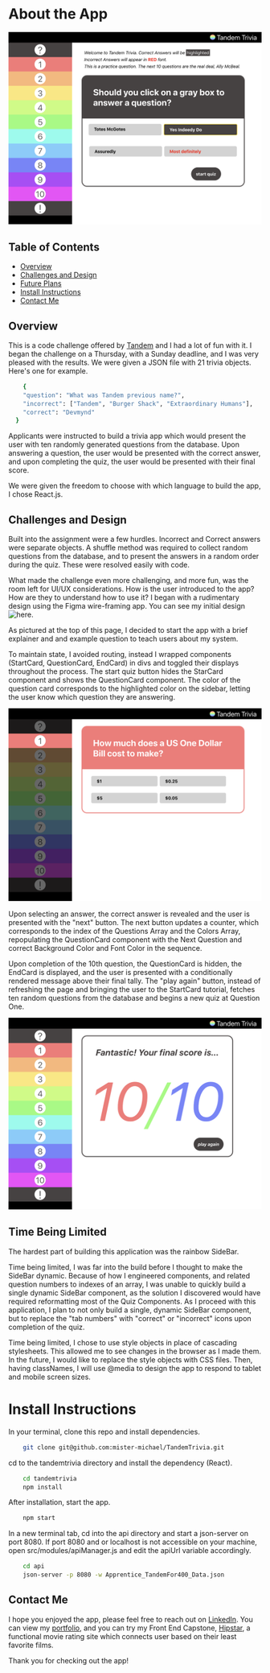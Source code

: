 # About the App
![StartCard](src/assets/StartCard.png)

## Table of Contents
  * [Overview](#overview)
  * [Challenges and Design](#challenges-and-design)
  * [Future Plans](#time-being-limited)
  * [Install Instructions](#install-instructions)
  * [Contact Me](#contact-me)

## Overview
This is a code challenge offered by [Tandem](https://madeintandem.com/) and I had a lot of fun with it. I began the challenge on a Thursday, with a Sunday deadline, and I was very pleased with the results. We were given a JSON file with 21 trivia objects. Here's one for example.

```sh
    {
    "question": "What was Tandem previous name?",
    "incorrect": ["Tandem", "Burger Shack", "Extraordinary Humans"],
    "correct": "Devmynd"
  }
```

Applicants were instructed to build a trivia app which would present the user with ten randomly generated questions from the database. Upon answering a question, the user would be presented with the correct answer, and upon completing the quiz, the user would be presented with their final score.

We were given the freedom to choose with which language to build the app, I chose React.js.

## Challenges and Design

Built into the assignment were a few hurdles. Incorrect and Correct answers were separate objects. A shuffle method was required to collect random questions from the database, and to present the answers in a random order during the quiz. These were resolved easily with code.

What made the challenge even more challenging, and more fun, was the room left for UI/UX considerations. How is the user introduced to the app? How are they to understand how to use it? I began with a rudimentary design using the Figma wire-framing app. You can see my initial design ![here](https://www.figma.com/file/mc2V813T0JTI2aOWRKALgz/TandemTrivia?node-id=0%3A1).

As pictured at the top of this page, I decided to start the app with a brief explainer and and example question to teach users about my system.

To maintain state, I avoided routing, instead I wrapped components (StartCard, QuestionCard, EndCard) in divs and toggled their displays throughout the process. The start quiz button hides the StarCard component and shows the QuestionCard component. The color of the question card corresponds to the highlighted color on the sidebar, letting the user know which question they are answering. 

![QuestionCard](src/assets/QuestionCard1.png)

Upon selecting an answer, the correct answer is revealed and the user is presented with the "next" button. The next button updates a counter, which corresponds to the index of the Questions Array and the Colors Array, repopulating the QuestionCard component with the Next Question and correct Background Color and Font Color in the sequence.

Upon completion of the 10th question, the QuestionCard is hidden, the EndCard is displayed, and the user is presented with a conditionally rendered message above their final tally. The "play again" button, instead of refreshing the page and bringing the user to the StartCard tutorial, fetches ten random questions from the database and begins a new quiz at Question One.

![EndCard](src/assets/EndCard.png)

## Time Being Limited

The hardest part of building this application was the rainbow SideBar. 

Time being limited, I was far into the build before I thought to make the SideBar dynamic. Because of how I engineered components, and related question numbers to indexes of an array, I was unable to quickly build a single dynamic SideBar component, as the solution I discovered would have required reformatting most of the Quiz Components. As I proceed with this application, I plan to not only build a single, dynamic SideBar component, but to replace the "tab numbers" with "correct" or "incorrect" icons upon completion of the quiz.

Time being limited, I chose to use style objects in place of cascading stylesheets. This allowed me to see changes in the browser as I made them. In the future, I would like to replace the style objects with CSS files. Then, having classNames, I will use @media to design the app to respond to tablet and mobile screen sizes.

# Install Instructions

In your terminal, clone this repo and install dependencies.
```sh
    git clone git@github.com:mister-michael/TandemTrivia.git
```
cd to the tandemtrivia directory and install the dependency (React).
```sh
    cd tandemtrivia
    npm install
```
After installation, start the app.
```sh
    npm start
```
In a new terminal tab, cd into the api directory and start a json-server on port 8080. If port 8080 and or localhost is not accessible on your machine, open src/modules/apiManager.js and edit the apiUrl variable accordingly.
```sh
    cd api
    json-server -p 8080 -w Apprentice_TandemFor400_Data.json
```

## Contact Me

I hope you enjoyed the app, please feel free to reach out on [LinkedIn](https://www.linkedin.com/in/michaelclarknashville/). You can view my [portfolio](https://www.michaelclarknashville.com/), and you can try my Front End Capstone, [Hipstar](https://www.hipstar.app), a functional movie rating site which connects user based on their least favorite films.

Thank you for checking out the app!








